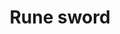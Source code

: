 ---
layout: item
title: Rune sword
item-id: 1289
datatable: true
id: 1289
name: "Rune sword"
monsters:
  - id: 8195
    name: "Bryophyta"
    combat_level: 128
    wiki_url: "https://oldschool.runescape.wiki/w/Bryophyta"
    drops:
      - quantity: "2"
        noted: false
        rarity: 0.0423728813559322
    image: "https://oldschool.runescape.wiki/images/8/86/Bryophyta.png?090fd"
---